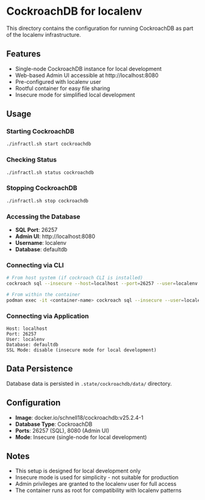 # CockroachDB for localenv

This directory contains the configuration for running CockroachDB as
part of the localenv infrastructure.

## Features

- Single-node CockroachDB instance for local development
- Web-based Admin UI accessible at http://localhost:8080
- Pre-configured with localenv user
- Rootful container for easy file sharing
- Insecure mode for simplified local development

## Usage

### Starting CockroachDB

```bash
./infractl.sh start cockroachdb
```

### Checking Status

```bash
./infractl.sh status cockroachdb
```

### Stopping CockroachDB

```bash
./infractl.sh stop cockroachdb
```

### Accessing the Database

- **SQL Port**: 26257
- **Admin UI**: http://localhost:8080
- **Username**: localenv
- **Database**: defaultdb

### Connecting via CLI

```bash
# From host system (if cockroach CLI is installed)
cockroach sql --insecure --host=localhost --port=26257 --user=localenv --database=defaultdb

# From within the container
podman exec -it <container-name> cockroach sql --insecure --user=localenv --database=defaultdb
```

### Connecting via Application

```
Host: localhost
Port: 26257
User: localenv
Database: defaultdb
SSL Mode: disable (insecure mode for local development)
```

## Data Persistence

Database data is persisted in `.state/cockroachdb/data/` directory.

## Configuration

- **Image**: docker.io/schnell18/cockroachdb:v25.2.4-1
- **Database Type**: CockroachDB
- **Ports**: 26257 (SQL), 8080 (Admin UI)
- **Mode**: Insecure (single-node for local development)

## Notes

- This setup is designed for local development only
- Insecure mode is used for simplicity - not suitable for production
- Admin privileges are granted to the localenv user for full access
- The container runs as root for compatibility with localenv patterns
